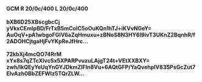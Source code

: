 #### GCM R 20/0c/400 L 20/0c/400
**bXB6D25XBscgbcCj**<br/>**yVkxCEmlpBD/FrTxB5mCoIC5oOuKQn1hTJ+iKVvNGeY=**<br/>**AuOqV+pA1wbgoFGIV6aZqHmuxu+zBNoS8N3HY6I9ivT3UKnZ2BqnhR/f2ADOHCjtgaHjFvYKpReJfHrc...**<br/><br/>
**72kbXj4mcQO74RrM**<br/>**xYx8s7qZTcXlvcSx5XPARPvuzuLAjgT24t+VEtXXBXY=**<br/>**zwh/IkQEyYeUqYnGYJDkmZIFln8Vu+6AQtGFP/YaQvehplV83SPsGcZut7EIvAzh0BbZEFWIz5TQrZLW...**